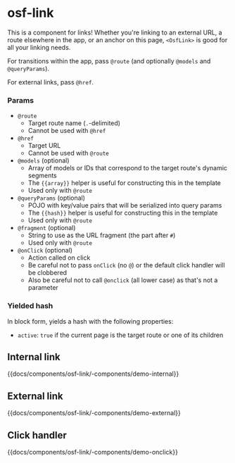 # osf-link

This is a component for links! Whether you're linking to an external URL, a
route elsewhere in the app, or an anchor on this page, `<OsfLink>` is
good for all your linking needs.

For transitions within the app, pass `@route` (and optionally `@models` and `@queryParams`).

For external links, pass `@href`.

### Params
* `@route`
    * Target route name (`.`-delimited)
    * Cannot be used with `@href`
* `@href`
    * Target URL
    * Cannot be used with `@route`
* `@models` (optional)
    * Array of models or IDs that correspond to the target route's dynamic segments
    * The `{{array}}` helper is useful for constructing this in the template
    * Used only with `@route`
* `@queryParams` (optional)
    * POJO with key/value pairs that will be serialized into query params
    * The `{{hash}}` helper is useful for constructing this in the template
    * Used only with `@route`
* `@fragment` (optional)
    * String to use as the URL fragment (the part after `#`)
    * Used only with `@route`
* `@onClick` (optional)
    * Action called on click
    * Be careful not to pass `onClick` (no `@`) or the default click handler will be clobbered
    * Also be careful not to call `@onclick` (all lower case) as that's not a parameter

### Yielded hash
In block form, yields a hash with the following properties:
* `active`: `true` if the current page is the target route or one of its children

## Internal link
{{docs/components/osf-link/-components/demo-internal}}

## External link
{{docs/components/osf-link/-components/demo-external}}

## Click handler
{{docs/components/osf-link/-components/demo-onclick}}
